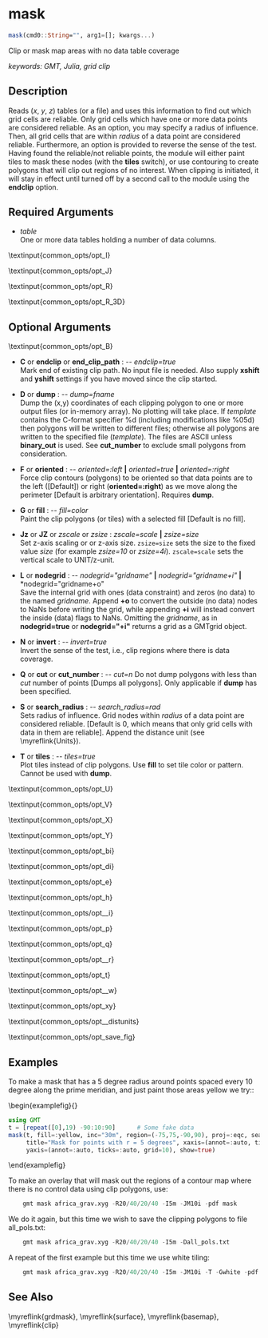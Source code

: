 # mask

```julia
mask(cmd0::String="", arg1=[]; kwargs...)
```

Clip or mask map areas with no data table coverage

*keywords: GMT, Julia, grid clip*

Description
-----------

Reads (*x*, *y*, *z*) tables (or a file) and uses this information to find out which grid cells are reliable.
Only grid cells which have one or more data points are considered reliable. As an option, you may specify a 
radius of influence. Then, all grid cells that are within *radius* of a data point are considered reliable.
Furthermore, an option is provided to reverse the sense of the test.  Having found the reliable/not reliable
points, the module will either paint tiles to mask these nodes (with the **tiles** switch), or use contouring
to create polygons that will clip out regions of no interest. When clipping is initiated, it will stay in effect
until turned off by a second call to the module using the **endclip** option.

Required Arguments
------------------

- *table*\
    One or more data tables holding a number of data columns.

\textinput{common_opts/opt_I}

\textinput{common_opts/opt_J}

\textinput{common_opts/opt_R}

\textinput{common_opts/opt_R_3D}

Optional Arguments
------------------

\textinput{common_opts/opt_B}

- **C** or **endclip** or **end_clip_path** : -- *endclip=true*\
    Mark end of existing clip path. No input file is needed. Also supply **xshift** and **yshift**
    settings if you have moved since the clip started.

- **D** or **dump** : -- *dump=fname*\
    Dump the (x,y) coordinates of each clipping polygon to one or more output files (or in-memory array).
    No plotting will take place. If *template* contains the C-format specifier %d (including modifications
    like %05d) then polygons will be written to different files; otherwise all polygons are written to the
    specified file (*template*). The files are ASCII unless **binary_out** is used. See **cut_number**
    to exclude small polygons from consideration.

- **F** or **oriented** : -- *oriented=:left* **|** *oriented=true* **|** *oriented=:right*\
    Force clip contours (polygons) to be oriented so that data points are to the
    left ([Default]) or right (**oriented=:right**) as we move along the perimeter
    [Default is arbitrary orientation]. Requires **dump**.

- **G** or **fill** : -- *fill=color*\
    Paint the clip polygons (or tiles) with a selected fill [Default is no fill].

- **Jz** or **JZ** or *zscale* or *zsize* : *zscale=scale* **|** *zsize=size*\
   Set z-axis scaling or or z-axis size. ``zsize=size`` sets the size to the fixed value *size*
   (for example *zsize=10* or *zsize=4i*). ``zscale=scale`` sets the vertical scale to UNIT/z-unit.

- **L** or **nodegrid** : -- *nodegrid="gridname"* **|** *nodegrid="gridname+i"* **|** *nodegrid="gridname+o"\
    Save the internal grid with ones (data constraint) and zeros (no data) to the named *gridname*. Append **+o**
    to convert the outside (no data) nodes to NaNs before writing the grid, while appending **+i** will instead
    convert the inside (data) flags to NaNs. Omitting the *gridname*, as in **nodegrid=true** or **nodegrid="+i"**
    returns a grid as a GMTgrid object.

- **N** or **invert** : -- *invert=true*\
    Invert the sense of the test, i.e., clip regions where there is data coverage.

- **Q** or **cut** or **cut_number** : -- *cut=n*
    Do not dump polygons with less than *cut* number of points [Dumps all polygons]. Only applicable if
    **dump** has been specified.

- **S** or **search_radius** : -- *search_radius=rad*\
    Sets radius of influence. Grid nodes within *radius* of a data point are considered reliable. [Default is 0,
    which means that only grid cells with data in them are reliable]. Append the distance unit (see \myreflink{Units}).

- **T** or **tiles** : -- *tiles=true*\
    Plot tiles instead of clip polygons. Use **fill** to set tile color or pattern. Cannot be used with **dump**.

\textinput{common_opts/opt_U}

\textinput{common_opts/opt_V}

\textinput{common_opts/opt_X}

\textinput{common_opts/opt_Y}

\textinput{common_opts/opt_bi}

\textinput{common_opts/opt_di}

\textinput{common_opts/opt_e}

\textinput{common_opts/opt_h}

\textinput{common_opts/opt__i}

\textinput{common_opts/opt_p}

\textinput{common_opts/opt_q}

\textinput{common_opts/opt__r}

\textinput{common_opts/opt_t}

\textinput{common_opts/opt__w}

\textinput{common_opts/opt_xy}

\textinput{common_opts/opt__distunits}

\textinput{common_opts/opt_save_fig}

Examples
--------

To make a mask that has a 5 degree radius around points spaced every 10 degree
along the prime meridian, and just paint those areas yellow we try::

\begin{examplefig}{}
```julia
using GMT
t = [repeat([0],19) -90:10:90]      # Some fake data
mask(t, fill=:yellow, inc="30m", region=(-75,75,-90,90), proj=:eqc, search_radius="5d", tiles=true,
     title="Mask for points with r = 5 degrees", xaxis=(annot=:auto, ticks=:auto, grid=180),
     yaxis=(annot=:auto, ticks=:auto, grid=10), show=true)
```
\end{examplefig}

To make an overlay that will mask out the regions of a
contour map where there is no control data using clip polygons, use:

```julia
    gmt mask africa_grav.xyg -R20/40/20/40 -I5m -JM10i -pdf mask
```

We do it again, but this time we wish to save the clipping polygons to file all_pols.txt:

```julia
    gmt mask africa_grav.xyg -R20/40/20/40 -I5m -Dall_pols.txt
```

A repeat of the first example but this time we use white tiling:

```julia
    gmt mask africa_grav.xyg -R20/40/20/40 -I5m -JM10i -T -Gwhite -pdf mask
```

See Also
--------

\myreflink{grdmask}, \myreflink{surface}, \myreflink{basemap}, \myreflink{clip}
